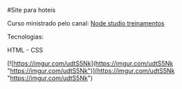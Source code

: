 #Site para hoteis

Curso ministrado pelo canal: [Node studio treinamentos](https://www.youtube.com/channel/UCZZ0NTtOgsLIT4Skr6GUpAw "Node studio treinamentos")

Tecnologias:

HTML - CSS

[![https://imgur.com/udtS5Nk](https://imgur.com/udtS5Nk "https://imgur.com/udtS5Nk")](https://imgur.com/udtS5Nk "https://imgur.com/udtS5Nk")
